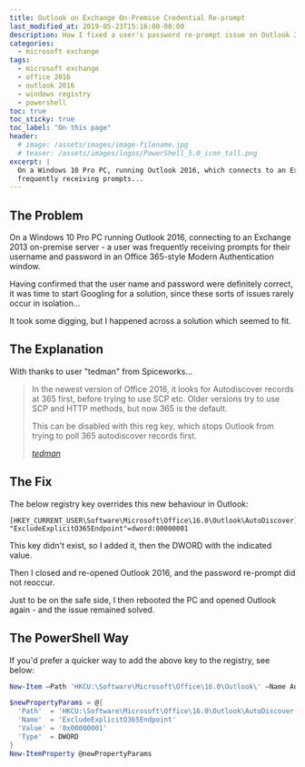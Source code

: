 ```yaml
---
title: Outlook on Exchange On-Premise Credential Re-prompt
last_modified_at: 2019-05-23T15:16:00-00:00
description: How I fixed a user's password re-prompt issue on Outlook 2016 in an Exchange 2013 environment.
categories:
  - microsoft exchange
tags:
  - microsoft exchange
  - office 2016
  - outlook 2016
  - windows registry
  - powershell
toc: true
toc_sticky: true
toc_label: "On this page"
header:
  # image: /assets/images/image-filename.jpg
  # teaser: /assets/images/logos/PowerShell_5.0_icon_tall.png
excerpt: |
  On a Windows 10 Pro PC, running Outlook 2016, which connects to an Exchange 2013 on-premise server - a user was
  frequently receiving prompts...
---
```


## The Problem

On a Windows 10 Pro PC running Outlook 2016, connecting to an Exchange 2013 on-premise server - a user was
frequently receiving prompts for their username and password in an Office 365-style Modern Authentication window.

Having confirmed that the user name and password were definitely correct, it was time to start Googling for a
solution, since these sorts of issues rarely occur in isolation...

It took some digging, but I happened across a solution which seemed to fit.

## The Explanation

With thanks to user "tedman" from Spiceworks...

> In the newest version of Office 2016, it looks for Autodiscover records at 365 first, before trying to use SCP
> etc. Older versions try to use SCP and HTTP methods, but now 365 is the default.
>
> This can be disabled with this reg key, which stops Outlook from trying to poll 365 autodiscover records first.
>
> <cite><a href="https://community.spiceworks.com/topic/post/7485098">tedman</a></cite>

## The Fix

The below registry key overrides this new behaviour in Outlook:

```regedit
[HKEY_CURRENT_USER\Software\Microsoft\Office\16.0\Outlook\AutoDiscover]
"ExcludeExplicitO365Endpoint"=dword:00000001
```

This key didn't exist, so I added it, then the DWORD with the indicated value.

Then I closed and re-opened Outlook 2016, and the password re-prompt did not reoccur.

Just to be on the safe side, I then rebooted the PC and opened Outlook again - and the issue remained solved.

## The PowerShell Way

If you'd prefer a quicker way to add the above key to the registry, see below:

```powershell
New-Item –Path 'HKCU:\Software\Microsoft\Office\16.0\Outlook\' –Name AutoDiscover

$newPropertyParams = @{
  'Path'  = 'HKCU:\Software\Microsoft\Office\16.0\Outlook\AutoDiscover'
  'Name'  = 'ExcludeExplicitO365Endpoint'
  'Value' = '0x00000001'
  'Type'  = DWORD
}
New-ItemProperty @newPropertyParams
```